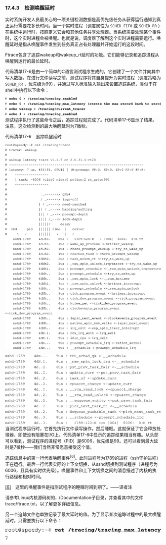 ### 17.4.3　检测唤醒延时

实时系统开发人员最关心的一项关键检测数据是高优先级任务从获得运行通知到真正运行需要花多长时间。当一个实时进程（调度属性为 `SCHED_FIFO` 或 `SCHED_RR` ）在系统中运行时，按照定义它会和其他任务共享处理器。当系统需要处理某个事件时，这个实时进程会被唤醒。也就是说，调度器了解到这个实时进程需要运行。唤醒延时是指从唤醒事件发生到任务真正占有处理器并开始运行的这段时间。

Ftrace包含了追踪wakeup和wakeup_rt延时的功能。它们能够记录和追踪进程从唤醒到运行的最长延时。

代码清单17-6是由一个简单的C语言测试程序生成的，它创建了一个文件并向其中写入数据。在进行文件读写之前，测试程序将其自身提升为实时进程（调度策略为 `SCHED_RR` ，优先级为99），并通过写入标准输入输出来设置追踪系统，类似于在shell中执行以下命令：



![526.png](../images/526.png)
测试程序执行了这些命令之后，追踪过程就完成了。代码清单17-6显示了结果。注意，这次检测到的最大唤醒延时为7微秒。

代码清单17-6　追踪唤醒延时



![527.png](../images/527.png)


![528.png](../images/528.png)
当测试程序运行时，它首先执行文件读写操作，然后睡眠。这就保证了它会释放处理器，即使没有阻塞在I/O上。代码清单17-6中显示的追踪结果相当有趣。从头部可以看到，测试程序的进程号（PID）是6006，优先级是99。还可以看到最大延时是7微秒——我们当然非常愿意接受这个值。

追踪信息中的第一行代表唤醒事件<a class="my_markdown" href="['#anchor176']"><sup class="my_markdown">[6]</sup></a>。此时进程号为1789的进程（ssh守护进程）正在运行。最后一行代表实际的上下文切换，从sshd切换到测试程序（进程号为6006，且具有实时优先级）。唤醒事件和上下文切换之间的消息描述了内核的执行路径和相对时间。

<a class="my_markdown" href="['#ac176']">[6]</a>　这里的唤醒事件是指测试程序的睡眠时间到期了。——译者注

请参考Linux内核源码树的.../Documentation子目录，并查看其中的文件trace/ftrace.txt，以了解更多详细信息。

另一个追踪文件也单独记录了最大延时的值。为了显示某次追踪过程中的最大唤醒延时，只需要执行以下命令：



![529.png](../images/529.png)
